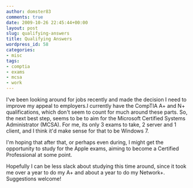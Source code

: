 ```yaml
---
author: domster83
comments: true
date: 2009-10-26 22:45:44+00:00
layout: post
slug: qualifying-answers
title: Qualifying Answers
wordpress_id: 58
categories:
- misc
tags:
- comptia
- exams
- mcsa
- work
---
```


I've been looking around for jobs recently and made the decision I need to improve my appeal to employers.I currently have the CompTIA A+ and N+ qualifications, which don't seem to count for much around these parts. So, the next best step, seems to be to aim for the Microsoft Certified Systems Administrator (MCSA). For me, its only 3 exams to take, 2 server and 1 client, and I think it'd make sense for that to be Windows 7.




I'm hoping that after that, or perhaps even during, I might get the opportunity to study for the Apple exams, aiming to become a Certified Professional at some point.




Hopefully I can be less slack about studying this time around, since it took me over a year to do my A+ and about a year to do my Network+. Suggestions welcome!
